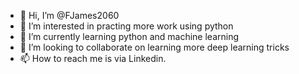 - 👋 Hi, I’m @FJames2060
- 👀 I’m interested in practing more work using python
- 🌱 I’m currently learning python and machine learning
- 💞️ I’m looking to collaborate on learning more deep learning tricks
- 📫 How to reach me is via Linkedin. 

<!---
FJames2060/FJames2060 is a ✨ special ✨ repository because its `README.md` (this file) appears on your GitHub profile.
You can click the Preview link to take a look at your changes.
--->
